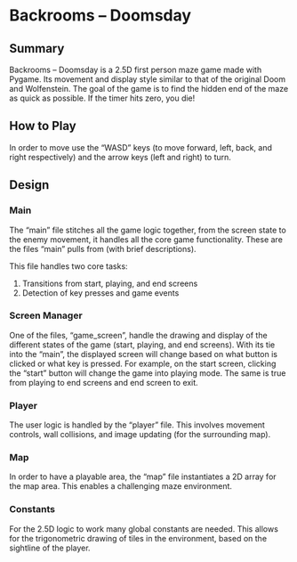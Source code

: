 # Backrooms – Doomsday
## Summary
Backrooms – Doomsday is a 2.5D first person maze game made with Pygame. Its movement and display style similar to that of the original Doom and Wolfenstein. The goal of the game is to find the hidden end of the maze as quick as possible. If the timer hits zero, you die!

## How to Play
In order to move use the “WASD” keys (to move forward, left, back, and right respectively) and the arrow keys (left and right) to turn.

## Design
### Main
The “main” file stitches all the game logic together, from the screen state to the enemy movement, it handles all the core game functionality. These are the files “main” pulls from (with brief descriptions).

This file handles two core tasks:
1. Transitions from start, playing, and end screens
2. Detection of key presses and game events

### Screen Manager
One of the files, “game_screen”, handle the drawing and display of the different states of the game (start, playing, and end screens). With its tie into the “main”, the displayed screen will change based on what button is clicked or what key is pressed. For example, on the start screen, clicking the “start” button will change the game into playing mode. The same is true from playing to end screens and end screen to exit.

### Player
The user logic is handled by the “player” file. This involves movement controls, wall collisions, and image updating (for the surrounding map).
  
### Map
In order to have a playable area, the “map” file instantiates a 2D array for the map area. This enables a challenging maze environment.
### Constants
For the 2.5D logic to work many global constants are needed. This allows for the trigonometric drawing of tiles in the environment, based on the sightline of the player.
